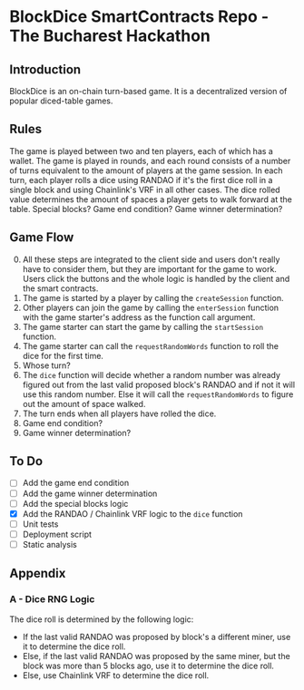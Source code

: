 # BlockDice SmartContracts Repo - The Bucharest Hackathon

## Introduction
BlockDice is an on-chain turn-based game. It is a decentralized version of popular diced-table games. 

## Rules
The game is played between two and ten players, each of which has a wallet. 
The game is played in rounds, and each round consists of a number of turns equivalent to the amount of players at the game session. 
In each turn, each player rolls a dice using RANDAO if it's the first dice roll in a single block and using Chainlink's VRF in all other cases. 
The dice rolled value determines the amount of spaces a player gets to walk forward at the table. 
Special blocks?
Game end condition?
Game winner determination?

## Game Flow
0. All these steps are integrated to the client side and users don't really have to consider them, but they are important for the game to work. Users click the buttons and the whole logic is handled by the client and the smart contracts.
1. The game is started by a player by calling the `createSession` function.
2. Other players can join the game by calling the `enterSession` function with the game starter's address as the function call argument.
3. The game starter can start the game by calling the `startSession` function.
4. The game starter can call the `requestRandomWords` function to roll the dice for the first time. 
5. Whose turn?
5. The `dice` function will decide whether a random number was already figured out from the last valid proposed block's RANDAO and if not it will use this random number. Else it will call the `requestRandomWords` to figure out the amount of space walked. 
6. The turn ends when all players have rolled the dice.
7. Game end condition?
8. Game winner determination?

## To Do
- [ ] Add the game end condition
- [ ] Add the game winner determination
- [ ] Add the special blocks logic
- [X] Add the RANDAO / Chainlink VRF logic to the `dice` function
- [ ] Unit tests
- [ ] Deployment script
- [ ] Static analysis 

## Appendix

### A - Dice RNG Logic
The dice roll is determined by the following logic:
- If the last valid RANDAO was proposed by block's a different miner, use it to determine the dice roll.
- Else, if the last valid RANDAO was proposed by the same miner, but the block was more than 5 blocks ago, use it to determine the dice roll.
- Else, use Chainlink VRF to determine the dice roll.
